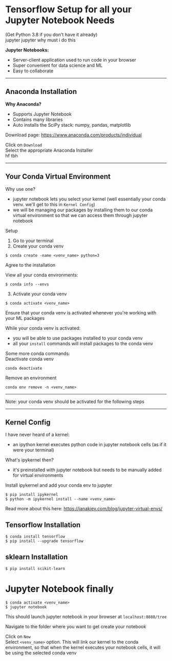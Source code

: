 # Tensorflow Setup for all your Jupyter Notebook Needs

(Get Python 3.8 if you don't have it already)\
jupyter jupyter why must i do this

**Jupyter Notebooks:**
* Server-client application used to run code in your browser
* Super convenient for data science and ML
* Easy to collaborate

<hr/>

## Anaconda Installation
**Why Anaconda?**
* Supports Jupyter Notebook
* Contains many libraries
* Auto installs the SciPy stack: numpy, pandas, matplotlib

Download page: https://www.anaconda.com/products/individual

Click on `Download` \
Select the appropriate Anaconda Installer\
hf tbh

<hr/>

## Your Conda Virtual Environment
Why use one?
* jupyter notebook lets you select your kernel (well essentially your conda venv. we'll get to this in `Kernel Config`)
* we will be managing our packages by installing them to our conda virtual environment so that we can access them through jupyter notebook

Setup

1. Go to your terminal
2. Create your conda venv
```
$ conda create -name <venv_name> python=3
```
Agree to the installation

View all your conda environments:
```
$ conda info --envs
```

3. Activate your conda venv
```
$ conda activate <venv_name>
```
Ensure that your conda venv is activated whenever you're working with your ML packages

While your conda venv is activated:
* you will be able to use packages installed to your conda venv
* all your `install` commands will install packages to the conda venv

Some more conda commands:\
Deactivate conda venv
```
conda deactivate
```
Remove an environment
```
conda env remove -n <venv_name>
```
<hr/>

Note: your conda venv should be activated for the following steps
<hr/>

## Kernel Config
I have never heard of a kernel:
* an ipython kernel executes python code in jupyter notebook cells (as if it were your terminal)

What's ipykernel then?
* it's preinstalled with jupyter notebook but needs to be manually added for virtual environments


Install ipykernel and add your conda env to jupyter
```
$ pip install ipykernel
$ python -m ipykernel install --name <venv_name>
```
Read more about this here: https://janakiev.com/blog/jupyter-virtual-envs/ 
## Tensorflow Installation
```
$ conda install tensorflow
$ pip install --upgrade tensorflow
```

## sklearn Installation
```
$ pip install scikit-learn
```

# Jupyter Notebook finally
```
$ conda activate <venv_name>
$ jupyter notebook
```
This should launch jupyter notebook in your browser at `localhost:8888/tree`

Navigate to the folder where you want to get create your notebook

Click on `New`\
Select `<venv_name>` option. This will link our kernel to the conda environment, so that when the kernel executes your notebook cells, it will be using the selected conda venv

